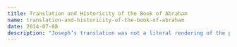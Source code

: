 ```yaml
---
title: Translation and Historicity of the Book of Abraham
name: translation-and-historicity-of-the-book-of-abraham 
date: 2014-07-08 
description: "Joseph’s translation was not a literal rendering of the papyri as a conventional translation would be. Rather, the physical artifacts provided an occasion for meditation, reflection, and revelation. They catalyzed a process whereby God gave to Joseph Smith a revelation about the life of Abraham, even if that revelation did not directly correlate to the characters on the papyri." 
---
```

